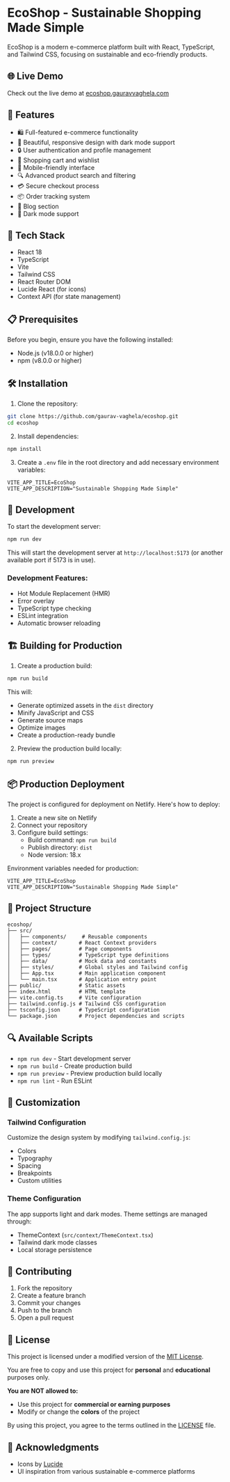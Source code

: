 # EcoShop - Sustainable Shopping Made Simple

EcoShop is a modern e-commerce platform built with React, TypeScript, and Tailwind CSS, focusing on sustainable and eco-friendly products.

## 🌐 Live Demo

Check out the live demo at [ecoshop.gauravvaghela.com](https://ecoshop.gauravvaghela.com)

## 🌟 Features

- 🛍️ Full-featured e-commerce functionality
- 🎨 Beautiful, responsive design with dark mode support
- 🔒 User authentication and profile management
- 🛒 Shopping cart and wishlist
- 📱 Mobile-friendly interface
- 🔍 Advanced product search and filtering
- 💳 Secure checkout process
- 📦 Order tracking system
- 📝 Blog section
- 🌙 Dark mode support

## 🚀 Tech Stack

- React 18
- TypeScript
- Vite
- Tailwind CSS
- React Router DOM
- Lucide React (for icons)
- Context API (for state management)

## 📋 Prerequisites

Before you begin, ensure you have the following installed:
- Node.js (v18.0.0 or higher)
- npm (v8.0.0 or higher)

## 🛠️ Installation

1. Clone the repository:
```bash
git clone https://github.com/gaurav-vaghela/ecoshop.git
cd ecoshop
```

2. Install dependencies:
```bash
npm install
```

3. Create a `.env` file in the root directory and add necessary environment variables:
```env
VITE_APP_TITLE=EcoShop
VITE_APP_DESCRIPTION="Sustainable Shopping Made Simple"
```

## 🔧 Development

To start the development server:

```bash
npm run dev
```

This will start the development server at `http://localhost:5173` (or another available port if 5173 is in use).

### Development Features:
- Hot Module Replacement (HMR)
- Error overlay
- TypeScript type checking
- ESLint integration
- Automatic browser reloading

## 🏗️ Building for Production

1. Create a production build:
```bash
npm run build
```

This will:
- Generate optimized assets in the `dist` directory
- Minify JavaScript and CSS
- Generate source maps
- Optimize images
- Create a production-ready bundle

2. Preview the production build locally:
```bash
npm run preview
```

## 📦 Production Deployment

The project is configured for deployment on Netlify. Here's how to deploy:

1. Create a new site on Netlify
2. Connect your repository
3. Configure build settings:
   - Build command: `npm run build`
   - Publish directory: `dist`
   - Node version: 18.x

Environment variables needed for production:
```env
VITE_APP_TITLE=EcoShop
VITE_APP_DESCRIPTION="Sustainable Shopping Made Simple"
```

## 🧪 Project Structure

```
ecoshop/
├── src/
│   ├── components/     # Reusable components
│   ├── context/       # React Context providers
│   ├── pages/         # Page components
│   ├── types/         # TypeScript type definitions
│   ├── data/          # Mock data and constants
│   ├── styles/        # Global styles and Tailwind config
│   ├── App.tsx        # Main application component
│   └── main.tsx       # Application entry point
├── public/            # Static assets
├── index.html         # HTML template
├── vite.config.ts     # Vite configuration
├── tailwind.config.js # Tailwind CSS configuration
├── tsconfig.json      # TypeScript configuration
└── package.json       # Project dependencies and scripts
```

## 🔍 Available Scripts

- `npm run dev` - Start development server
- `npm run build` - Create production build
- `npm run preview` - Preview production build locally
- `npm run lint` - Run ESLint

## 🎨 Customization

### Tailwind Configuration
Customize the design system by modifying `tailwind.config.js`:
- Colors
- Typography
- Spacing
- Breakpoints
- Custom utilities

### Theme Configuration
The app supports light and dark modes. Theme settings are managed through:
- ThemeContext (`src/context/ThemeContext.tsx`)
- Tailwind dark mode classes
- Local storage persistence

## 🤝 Contributing

1. Fork the repository
2. Create a feature branch
3. Commit your changes
4. Push to the branch
5. Open a pull request

## 📄 License

This project is licensed under a modified version of the [MIT License](LICENSE).

You are free to copy and use this project for **personal** and **educational** purposes only.

**You are NOT allowed to:**
- Use this project for **commercial or earning purposes**
- Modify or change the **colors** of the project

By using this project, you agree to the terms outlined in the [LICENSE](LICENSE) file.


## 🙏 Acknowledgments

- Icons by [Lucide](https://lucide.dev)
- UI inspiration from various sustainable e-commerce platforms